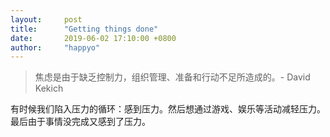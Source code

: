 ```yaml
---
layout:     post
title:      "Getting things done"
date:       2019-06-02 17:10:00 +0800
author:     "happyo"
---
```


> 焦虑是由于缺乏控制力，组织管理、准备和行动不足所造成的。- David Kekich

有时候我们陷入压力的循环：感到压力。然后想通过游戏、娱乐等活动减轻压力。最后由于事情没完成又感到了压力。

